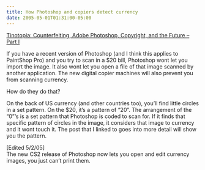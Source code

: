 ```yaml
---
title: How Photoshop and copiers detect currency
date: 2005-05-01T01:31:00-05:00
---
```

[Tinotopia: Counterfeiting, Adobe Photoshop, Copyright, and the Future &#8211; Part I](http://www.tinotopia.com/log/archive/2004/01/12/counterfeiting_adobe_photoshop_copyright_and_the_future_part_i.htm)

If you have a recent version of Photoshop (and I think this applies to PaintShop Pro) and you try to scan in a $20 bill, Photoshop wont let you import the image. It also wont let you open a file of that image scanned by another application. The new digital copier machines will also prevent you from scanning currency.

How do they do that?

On the back of US currency (and other countries too), you&#8217;ll find little circles in a set pattern. On the $20, it&#8217;s a pattern of &#8220;20&#8221;. The arrangement of the &#8220;0&#8221;&#8216;s is a set pattern that Photoshop is coded to scan for. If it finds that specific pattern of circles in the image, it considers that image to currency and it wont touch it. The post that I linked to goes into more detail will show you the pattern.

[Edited 5/2/05]  
The new CS2 release of Photoshop now lets you open and edit currency images, you just can&#8217;t print them.
